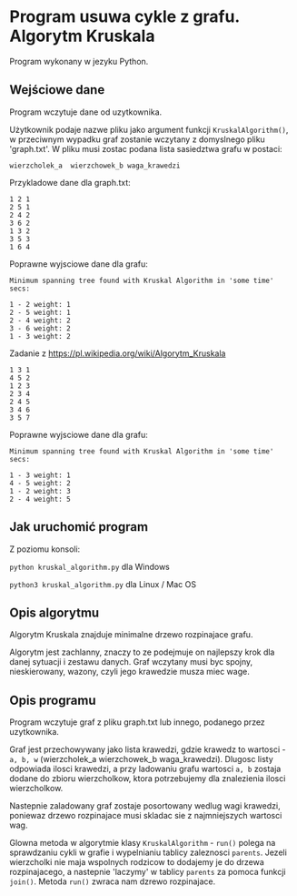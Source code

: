 
**Program usuwa cykle z grafu. Algorytm Kruskala**
==============================================
<p>Program wykonany w jezyku Python.

Wejściowe dane
------------------
<p>Program wczytuje dane od uzytkownika. 

Użytkownik podaje nazwe pliku jako argument funkcji `KruskalAlgorithm()`, w przeciwnym wypadku graf zostanie wczytany z domyslnego pliku 'graph.txt'.
W pliku musi zostac podana lista sasiedztwa grafu w postaci:

`wierzcholek_a  wierzchowek_b waga_krawedzi`

Przykladowe dane dla graph.txt:

    1 2 1
    2 5 1
    2 4 2
    3 6 2
    1 3 2
    3 5 3
    1 6 4
    
Poprawne wyjsciowe dane dla grafu:

    Minimum spanning tree found with Kruskal Algorithm in 'some time' secs:

    1 - 2 weight: 1
    2 - 5 weight: 1
    2 - 4 weight: 2
    3 - 6 weight: 2
    1 - 3 weight: 2
    

Zadanie z https://pl.wikipedia.org/wiki/Algorytm_Kruskala

    1 3 1
    4 5 2
    1 2 3
    2 3 4
    2 4 5
    3 4 6
    3 5 7


Poprawne wyjsciowe dane dla grafu:

    Minimum spanning tree found with Kruskal Algorithm in 'some time' secs:
    
    1 - 3 weight: 1
    4 - 5 weight: 2
    1 - 2 weight: 3
    2 - 4 weight: 5

Jak uruchomić program
--------------------------

Z poziomu konsoli: 

`python kruskal_algorithm.py` dla Windows 

`python3 kruskal_algorithm.py` dla Linux / Mac OS 

Opis algorytmu
--------------------------
Algorytm Kruskala znajduje minimalne drzewo rozpinajace grafu.

Algorytm jest zachlanny, znaczy to ze podejmuje on najlepszy krok dla danej sytuacji i zestawu danych. 
Graf wczytany musi byc spojny, nieskierowany, wazony, czyli jego krawedzie musza miec wage. 


Opis programu
--------------------------
Program wczytuje graf z pliku graph.txt lub innego, podanego przez uzytkownika. 

Graf jest przechowywany jako lista krawedzi, gdzie krawedz to wartosci - `a, b, w` (wierzcholek_a  wierzchowek_b waga_krawedzi).
Dlugosc listy odpowiada ilosci krawedzi, a przy ladowaniu grafu wartosci `a, b` zostaja dodane do zbioru wierzcholkow, ktora potrzebujemy dla znalezienia ilosci wierzcholkow.

Nastepnie zaladowany graf zostaje posortowany wedlug wagi krawedzi, poniewaz drzewo rozpinajace musi skladac sie z najmniejszych wartosci wag.

Glowna metoda w algorytmie klasy `KruskalAlgorithm` - `run()` polega na sprawdzaniu cykli w grafie i wypelnianiu tablicy zaleznosci `parents`.
Jezeli wierzcholki nie maja wspolnych rodzicow to dodajemy je do drzewa rozpinajacego, a nastepnie 'laczymy' w tablicy `parents` za pomoca funkcji `join()`.
Metoda `run()` zwraca nam dzrewo rozpinajace.



